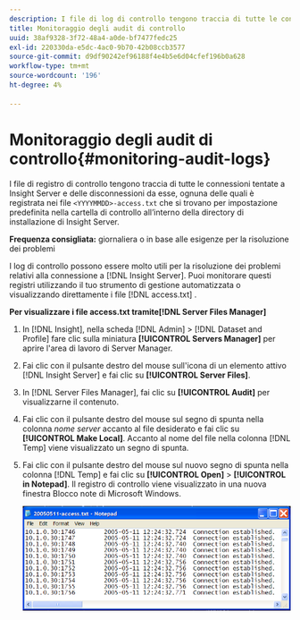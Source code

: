 ```yaml
---
description: I file di log di controllo tengono traccia di tutte le connessioni tentate a Insight Server e delle disconnessioni da esse, ognuna delle quali è registrata nei file <YYYYMMDD>-access.txt che si trovano per impostazione predefinita nella cartella Audit all'interno della directory di installazione di Insight Server.
title: Monitoraggio degli audit di controllo
uuid: 38af9328-3f72-48a4-a0de-bf7477fedc25
exl-id: 220330da-e5dc-4ac0-9b70-42b08ccb3577
source-git-commit: d9df90242ef96188f4e4b5e6d04cfef196b0a628
workflow-type: tm+mt
source-wordcount: '196'
ht-degree: 4%

---
```


# Monitoraggio degli audit di controllo{#monitoring-audit-logs}

I file di registro di controllo tengono traccia di tutte le connessioni tentate a Insight Server e delle disconnessioni da esse, ognuna delle quali è registrata nei file `<YYYYMMDD>-access.txt` che si trovano per impostazione predefinita nella cartella di controllo all’interno della directory di installazione di Insight Server.

**Frequenza consigliata:** giornaliera o in base alle esigenze per la risoluzione dei problemi

I log di controllo possono essere molto utili per la risoluzione dei problemi relativi alla connessione a [!DNL Insight Server]. Puoi monitorare questi registri utilizzando il tuo strumento di gestione automatizzata o visualizzando direttamente i file [!DNL access.txt] .

**Per visualizzare i file access.txt tramite[!DNL Server Files Manager]**

1. In [!DNL Insight], nella scheda [!DNL Admin] > [!DNL Dataset and Profile] fare clic sulla miniatura **[!UICONTROL Servers Manager]** per aprire l&#39;area di lavoro di Server Manager.
1. Fai clic con il pulsante destro del mouse sull&#39;icona di un elemento attivo [!DNL Insight Server] e fai clic su **[!UICONTROL Server Files]**.
1. In [!DNL Server Files Manager], fai clic su **[!UICONTROL Audit]** per visualizzarne il contenuto.
1. Fai clic con il pulsante destro del mouse sul segno di spunta nella colonna *nome server* accanto al file desiderato e fai clic su **[!UICONTROL Make Local]**. Accanto al nome del file nella colonna [!DNL Temp] viene visualizzato un segno di spunta.
1. Fai clic con il pulsante destro del mouse sul nuovo segno di spunta nella colonna [!DNL Temp] e fai clic su **[!UICONTROL Open]** > **[!UICONTROL in Notepad]**. Il registro di controllo viene visualizzato in una nuova finestra Blocco note di Microsoft Windows.

   ![Informazioni sul passaggio](assets/cfg_accesscontrol_accessFile.png)
